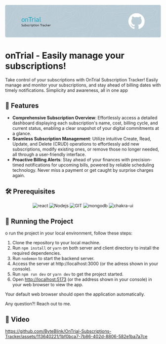 ![Header](./assets/header_img.png)

# onTrial - Easily manage your subscriptions!

Take control of your subscriptions with OnTrial Subscription Tracker! Easily manage and monitor your subscriptions, and stay ahead of billing dates with timely notifications. Simplicity and awareness, all in one app

## 🚀 Features

- **Comprehensive Subscription Overview**: Effortlessly access a detailed dashboard displaying each subscription's name, cost, billing cycle, and current status, enabling a clear snapshot of your digital commitments at a glance.
- **Seamless Subscription Management**: Utilize intuitive Create, Read, Update, and Delete (CRUD) operations to effortlessly add new subscriptions, modify existing ones, or remove those no longer needed, all through a user-friendly interface.
- **Proactive Billing Alerts**: Stay ahead of your finances with precision-timed notifications for upcoming bills, powered by reliable scheduling technology. Never miss a payment or get caught by surprise charges again.

## 🛠️ Prerequisites

<p align="center">
      <img src="https://www.vectorlogo.zone/logos/reactjs/reactjs-icon.svg" alt="react" width="55" height="55"/>
      <img src="https://www.vectorlogo.zone/logos/nodejs/nodejs-icon.svg" alt="Nodejs" width="55" height="55"/>
      <img src="https://www.vectorlogo.zone/logos/git-scm/git-scm-icon.svg" alt="GIT" width="55" height="55"/>
      <img src="https://www.vectorlogo.zone/logos/mongodb/mongodb-icon.svg" alt="mongodb" width="45" height="55"/>
      <img src='https://img.icons8.com/color/48/chakra-ui.png' alt="chakra-ui" width="55" height="55">
</p>

## 🚦 Running the Project

o run the project in your local environment, follow these steps:

1. Clone the repository to your local machine.
2. Run `npm install` or `yarn` on both server and client directory to install the required dependencies.
3. Run `nodemon` to start the backend server.
4. Access the server at http://localhost:3000 (or the adress shown in your console).
5. Run `npm run dev` or `yarn dev` to get the project started.
6. Open [http://localhost:5173](http://localhost:5173) (or the address shown in your console) in your web browser to view the app.

Your default web browser should open the application automatically.

Any question?! Reach out to me.

## 📸 Video

https://github.com/ByteBlink/OnTrial-Subscriptions-Tracker/assets/113640221/1bf0bca7-7b86-402d-8806-582e1ba7a7ce

